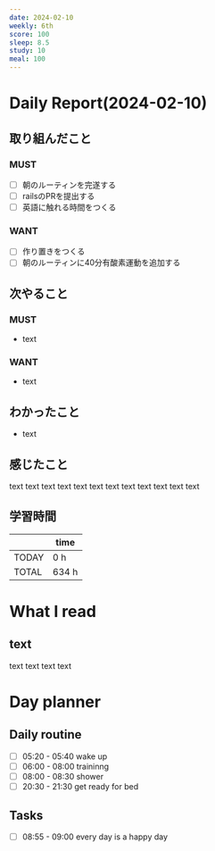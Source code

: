 ```yaml
---
date: 2024-02-10
weekly: 6th
score: 100
sleep: 8.5
study: 10
meal: 100
---
```

# Daily Report(2024-02-10)
## 取り組んだこと
### MUST
- [ ] 朝のルーティンを完遂する
- [ ] railsのPRを提出する
- [ ] 英語に触れる時間をつくる
### WANT
- [ ] 作り置きをつくる
- [ ] 朝のルーティンに40分有酸素運動を追加する
## 次やること
### MUST
- text
### WANT
- text
## わかったこと
- text
## 感じたこと
text text text text text text text text text text text text
## 学習時間
|       | time  | 
| ----- | ----- |
| TODAY | 0 h   |
| TOTAL | 634 h |
# What I read
## text 
text text text text

# Day planner
## Daily routine
- [ ] 05:20 - 05:40 wake up
- [ ] 06:00 - 08:00 traininng
- [ ] 08:00 - 08:30 shower
- [ ] 20:30 - 21:30 get ready for bed
## Tasks
- [ ] 08:55 - 09:00 every day is a happy day